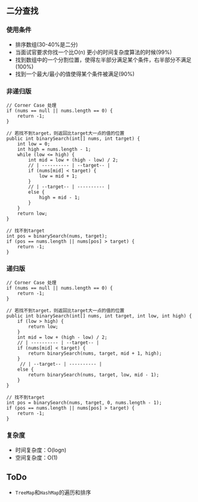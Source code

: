 ## 二分查找

### 使用条件
* 排序数组(30-40%是二分)
* 当面试官要求你找一个比O(n) 更小的时间复杂度算法的时候(99%)
* 找到数组中的一个分割位置，使得左半部分满足某个条件，右半部分不满足(100%)
* 找到一个最大/最小的值使得某个条件被满足(90%)

### 非递归版
```
// Corner Case 处理
if (nums == null || nums.length == 0) {
    return -1;
}

// 若找不到target，则返回比target大一点的值的位置
public int binarySearch(int[] nums, int target) {
    int low = 0;
    int high = nums.length - 1;
    while (low <= high) {
        int mid = low + (high - low) / 2;
        // | ---------- | --target-- |
        if (nums[mid] < target) {
            low = mid + 1;
        }
        // | --target-- | ---------- |
        else {
            high = mid - 1;
        }
    }
    return low;
}

// 找不到target
int pos = binarySearch(nums, target);
if (pos == nums.length || nums[pos] > target) {
    return -1;
}
```

### 递归版
```
// Corner Case 处理
if (nums == null || nums.length == 0) {
    return -1;
}

// 若找不到target，则返回比target大一点的值的位置
public int binarySearch(int[] nums, int target, int low, int high) {
    if (low > high) {
        return low;
    }
    int mid = low + (high - low) / 2;
    // | ---------- | --target-- |
    if (nums[mid] < target) {
        return binarySearch(nums, target, mid + 1, high);
    }
     // | --target-- | ---------- |
    else {
        return binarySearch(nums, target, low, mid - 1);
    }
}

// 找不到target
int pos = binarySearch(nums, target, 0, nums.length - 1);
if (pos == nums.length || nums[pos] > target) {
    return -1;
}
```

### 复杂度
* 时间复杂度：O(logn)
* 空间复杂度：O(1)

## ToDo
* `TreeMap`和`HashMap`的遍历和排序
